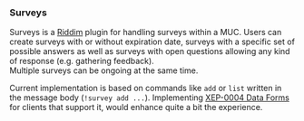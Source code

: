 ### Surveys

Surveys is a [Riddim](http://code.matthewwild.co.uk/riddim) plugin for handling surveys within a MUC.
Users can create surveys with or without expiration date, surveys with a specific set of possible
answers as well as surveys with open questions allowing any kind of response (e.g. gathering feedback).  
Multiple surveys can be ongoing at the same time.

Current implementation is based on commands like `add` or `list` written in the message body (`!survey add ...`).
Implementing [XEP-0004 Data Forms](https://xmpp.org/extensions/xep-0004.html) for clients that support it, would enhance quite a bit the experience.
